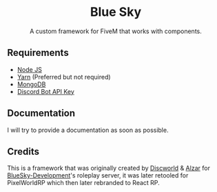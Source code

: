 <h1 align="center">Blue Sky</h1>

<div align="center">
A custom framework for FiveM that works with components.
</div>

## Requirements
* [Node JS](https://nodejs.org/en/)
* [Yarn](https://yarnpkg.com/getting-started/install) (Preferred but not required)
* [MongoDB](https://www.mongodb.com/)
* [Discord Bot API Key](https://discordapp.com/developers/applications/)
 
## Documentation
I will try to provide a documentation as soon as possible.

## Credits

This is a framework that was originally created by [Discworld](https://github.com/DiscworldZA) & [Alzar](https://github.com/Alzar) for [BlueSky-Development](https://github.com/BlueSky-Development)'s roleplay server, it was later retooled for PixelWorldRP which then later rebranded to React RP.
